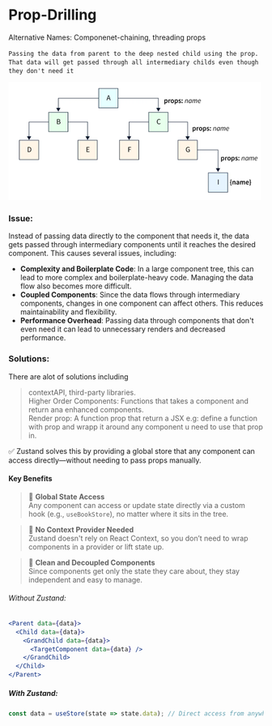 # Prop-Drilling

Alternative Names: Componenet-chaining, threading props

`Passing the data from parent to the deep nested child using the prop. That data will get passed through all intermediary childs even though they don't need it`

![Prop-Drilling](/00-Assets/prop-drilling.png)

### Issue:

Instead of passing data directly to the component that needs it, the data gets passed through intermediary components until it reaches the desired component. This causes several issues, including:

- **Complexity and Boilerplate Code**: In a large component tree, this can lead to more complex and boilerplate-heavy code. Managing the data flow also becomes more difficult.
- **Coupled Components**: Since the data flows through intermediary components, changes in one component can affect others. This reduces maintainability and flexibility.
- **Performance Overhead**: Passing data through components that don't even need it can lead to unnecessary renders and decreased performance.

### Solutions:

There are alot of solutions including
> contextAPI, third-party libraries.  
> Higher Order Components: Functions that takes a component and return ana enhanced components.  
> Render prop: A function prop that return a JSX e.g: define a function with prop and wrapp it around any component u need to use that prop in.

✅ Zustand solves this by providing a global store that any component can access directly—without needing to pass props manually.

#### Key Benefits

> 🔹 **Global State Access**  
> Any component can access or update state directly via a custom hook (e.g., `useBookStore`), no matter where it sits in the tree.

> 🔹 **No Context Provider Needed**  
> Zustand doesn't rely on React Context, so you don’t need to wrap components in a provider or lift state up.

> 🔹 **Clean and Decoupled Components**  
> Since components get only the state they care about, they stay independent and easy to manage.



###### Without Zustand:

```jsx
<Parent data={data}>
  <Child data={data}>
    <GrandChild data={data}>
      <TargetComponent data={data} />
    </GrandChild>
  </Child>
</Parent>
```

##### With Zustand:

```jsx
const data = useStore(state => state.data); // Direct access from anywhere
```
